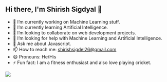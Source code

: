 ## Hi there, I'm Shirish Sigdyal 👋


- 🔭 I’m currently working on Machine Learning stuff.
- 🌱 I’m currently learning Artificial Intelligence.
- 👯 I’m looking to collaborate on web development projects.
- 🤔 I’m looking for help with Machine Learning and Artificial Intelligence.
- 💬 Ask me about Javascript.
- 📫 How to reach me: shirishsigdel26@gmail.com
- 😄 Pronouns: He/His
- ⚡ Fun fact: I am a fitness enthusiast and also love playing cricket.

<img src="https://github-readme-stats.vercel.app/api?username=ssigdel&&show_icons=true&title_color=ffffff&icon_color=bb2acf&text_color=daf7dc&bg_color=151515">

